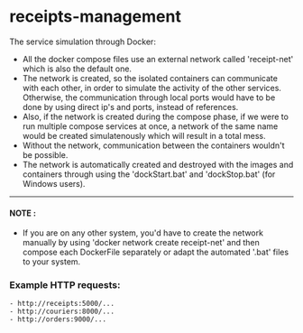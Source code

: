 # receipts-management
The service simulation through Docker:
 - All the docker compose files use an external network called 'receipt-net' which is also the default one.
 - The network is created, so the isolated containers can communicate with each other, in order to simulate the activity of the other services. Otherwise, the communication through local ports would have to be done by using direct ip's and ports, instead of references.
 - Also, if the network is created during the compose phase, if we were to run multiple compose services at once, a network of the same name would be created simulatenously which will result in a total mess.
 - Without the network, communication between the containers wouldn't be possible.
 - The network is automatically created and destroyed with the images and containers through using the 'dockStart.bat' and 'dockStop.bat' (for Windows users).
______________
#### NOTE : 
 - If you are on any other system, you'd have to create the network manually by using 'docker network create receipt-net' and then compose each DockerFile separately or adapt the automated '.bat' files to your system.
### Example HTTP requests:
    - http://receipts:5000/...
    - http://couriers:8000/...
    - http://orders:9000/...
